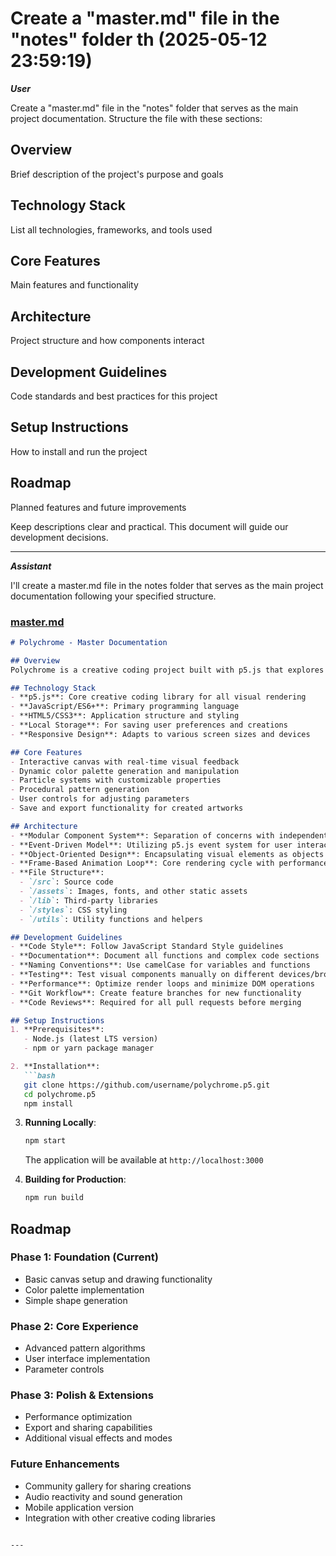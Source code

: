 <!-- Generated by SpecStory -->

# Create a "master.md" file in the "notes" folder th (2025-05-12 23:59:19)

_**User**_

Create a "master.md" file in the "notes" folder that serves as the main project documentation. Structure the file with these sections:

## Overview
Brief description of the project's purpose and goals

## Technology Stack
List all technologies, frameworks, and tools used

## Core Features
Main features and functionality

## Architecture
Project structure and how components interact

## Development Guidelines
Code standards and best practices for this project

## Setup Instructions
How to install and run the project

## Roadmap
Planned features and future improvements

Keep descriptions clear and practical. This document will guide our development decisions.

---

_**Assistant**_

I'll create a master.md file in the notes folder that serves as the main project documentation following your specified structure.

### [master.md](file:///Users/michaelpaulukonis/projects/polychrome.p5/notes/master.md)

```markdown
# Polychrome - Master Documentation

## Overview
Polychrome is a creative coding project built with p5.js that explores color interactions and visual generation. The application provides an interactive canvas where users can experience dynamic color compositions through algorithmic art generation. This project aims to merge aesthetic principles with procedural generation to create unique visual experiences.

## Technology Stack
- **p5.js**: Core creative coding library for all visual rendering
- **JavaScript/ES6+**: Primary programming language
- **HTML5/CSS3**: Application structure and styling
- **Local Storage**: For saving user preferences and creations
- **Responsive Design**: Adapts to various screen sizes and devices

## Core Features
- Interactive canvas with real-time visual feedback
- Dynamic color palette generation and manipulation
- Particle systems with customizable properties
- Procedural pattern generation
- User controls for adjusting parameters
- Save and export functionality for created artworks

## Architecture
- **Modular Component System**: Separation of concerns with independent modules
- **Event-Driven Model**: Utilizing p5.js event system for user interactions
- **Object-Oriented Design**: Encapsulating visual elements as objects
- **Frame-Based Animation Loop**: Core rendering cycle with performance optimizations
- **File Structure**:
  - `/src`: Source code
  - `/assets`: Images, fonts, and other static assets
  - `/lib`: Third-party libraries
  - `/styles`: CSS styling
  - `/utils`: Utility functions and helpers

## Development Guidelines
- **Code Style**: Follow JavaScript Standard Style guidelines
- **Documentation**: Document all functions and complex code sections
- **Naming Conventions**: Use camelCase for variables and functions
- **Testing**: Test visual components manually on different devices/browsers
- **Performance**: Optimize render loops and minimize DOM operations
- **Git Workflow**: Create feature branches for new functionality
- **Code Reviews**: Required for all pull requests before merging

## Setup Instructions
1. **Prerequisites**:
   - Node.js (latest LTS version)
   - npm or yarn package manager

2. **Installation**:
   ```bash
   git clone https://github.com/username/polychrome.p5.git
   cd polychrome.p5
   npm install
   ```

3. **Running Locally**:
   ```bash
   npm start
   ```
   The application will be available at `http://localhost:3000`

4. **Building for Production**:
   ```bash
   npm run build
   ```

## Roadmap
### Phase 1: Foundation (Current)
- Basic canvas setup and drawing functionality
- Color palette implementation
- Simple shape generation

### Phase 2: Core Experience
- Advanced pattern algorithms
- User interface implementation
- Parameter controls

### Phase 3: Polish & Extensions
- Performance optimization
- Export and sharing capabilities
- Additional visual effects and modes

### Future Enhancements
- Community gallery for sharing creations
- Audio reactivity and sound generation
- Mobile application version
- Integration with other creative coding libraries
```

---

